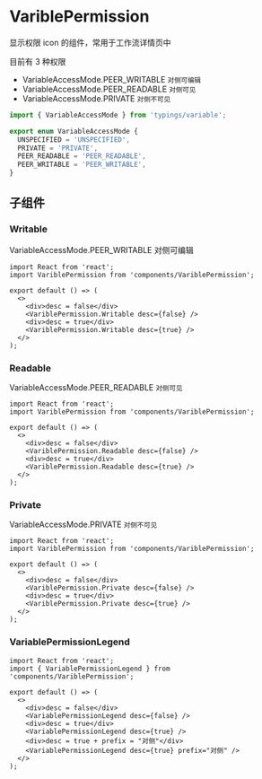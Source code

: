 # VariblePermission

显示权限 icon 的组件，常用于工作流详情页中

目前有 3 种权限

- VariableAccessMode.PEER_WRITABLE `对侧可编辑`
- VariableAccessMode.PEER_READABLE `对侧可见`
- VariableAccessMode.PRIVATE `对侧不可见`

```js | pure
import { VariableAccessMode } from 'typings/variable';

export enum VariableAccessMode {
  UNSPECIFIED = 'UNSPECIFIED',
  PRIVATE = 'PRIVATE',
  PEER_READABLE = 'PEER_READABLE',
  PEER_WRITABLE = 'PEER_WRITABLE',
}
```

<API src="components/VariblePermission/index.tsx"></API>

## 子组件

### Writable

VariableAccessMode.PEER_WRITABLE 对侧可编辑

```tsx
import React from 'react';
import VariblePermission from 'components/VariblePermission';

export default () => (
  <>
    <div>desc = false</div>
    <VariblePermission.Writable desc={false} />
    <div>desc = true</div>
    <VariblePermission.Writable desc={true} />
  </>
);
```

### Readable

VariableAccessMode.PEER_READABLE `对侧可见`

```tsx
import React from 'react';
import VariblePermission from 'components/VariblePermission';

export default () => (
  <>
    <div>desc = false</div>
    <VariblePermission.Readable desc={false} />
    <div>desc = true</div>
    <VariblePermission.Readable desc={true} />
  </>
);
```

### Private

VariableAccessMode.PRIVATE `对侧不可见`

```tsx
import React from 'react';
import VariblePermission from 'components/VariblePermission';

export default () => (
  <>
    <div>desc = false</div>
    <VariblePermission.Private desc={false} />
    <div>desc = true</div>
    <VariblePermission.Private desc={true} />
  </>
);
```

### VariablePermissionLegend

```tsx
import React from 'react';
import { VariablePermissionLegend } from 'components/VariblePermission';

export default () => (
  <>
    <div>desc = false</div>
    <VariablePermissionLegend desc={false} />
    <div>desc = true</div>
    <VariablePermissionLegend desc={true} />
    <div>desc = true + prefix = "对侧"</div>
    <VariablePermissionLegend desc={true} prefix="对侧" />
  </>
);
```
